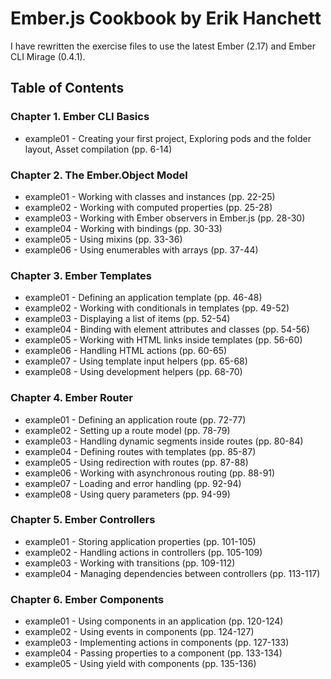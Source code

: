 # Ember.js Cookbook by Erik Hanchett

I have rewritten the exercise files to use the latest Ember (2.17) and Ember CLI Mirage (0.4.1).

## Table of Contents

### Chapter 1. Ember CLI Basics

- example01 - Creating your first project, Exploring pods and the folder layout, Asset compilation (pp. 6-14)

### Chapter 2. The Ember.Object Model

- example01 - Working with classes and instances (pp. 22-25)
- example02 - Working with computed properties (pp. 25-28)
- example03 - Working with Ember observers in Ember.js (pp. 28-30)
- example04 - Working with bindings (pp. 30-33)
- example05 - Using mixins (pp. 33-36)
- example06 - Using enumerables with arrays (pp. 37-44)

### Chapter 3. Ember Templates

- example01 - Defining an application template (pp. 46-48)
- example02 - Working with conditionals in templates (pp. 49-52)
- example03 - Displaying a list of items (pp. 52-54)
- example04 - Binding with element attributes and classes (pp. 54-56)
- example05 - Working with HTML links inside templates (pp. 56-60)
- example06 - Handling HTML actions (pp. 60-65)
- example07 - Using template input helpers (pp. 65-68)
- example08 - Using development helpers (pp. 68-70)

### Chapter 4. Ember Router

- example01 - Defining an application route (pp. 72-77)
- example02 - Setting up a route model (pp. 78-79)
- example03 - Handling dynamic segments inside routes (pp. 80-84)
- example04 - Defining routes with templates (pp. 85-87)
- example05 - Using redirection with routes (pp. 87-88)
- example06 - Working with asynchronous routing (pp. 88-91)
- example07 - Loading and error handling (pp. 92-94)
- example08 - Using query parameters (pp. 94-99)

### Chapter 5. Ember Controllers

- example01 - Storing application properties (pp. 101-105)
- example02 - Handling actions in controllers (pp. 105-109)
- example03 - Working with transitions (pp. 109-112)
- example04 - Managing dependencies between controllers (pp. 113-117)

### Chapter 6. Ember Components

- example01 - Using components in an application (pp. 120-124)
- example02 - Using events in components (pp. 124-127)
- example03 - Implementing actions in components (pp. 127-133)
- example04 - Passing properties to a component (pp. 133-134)
- example05 - Using yield with components (pp. 135-136)
